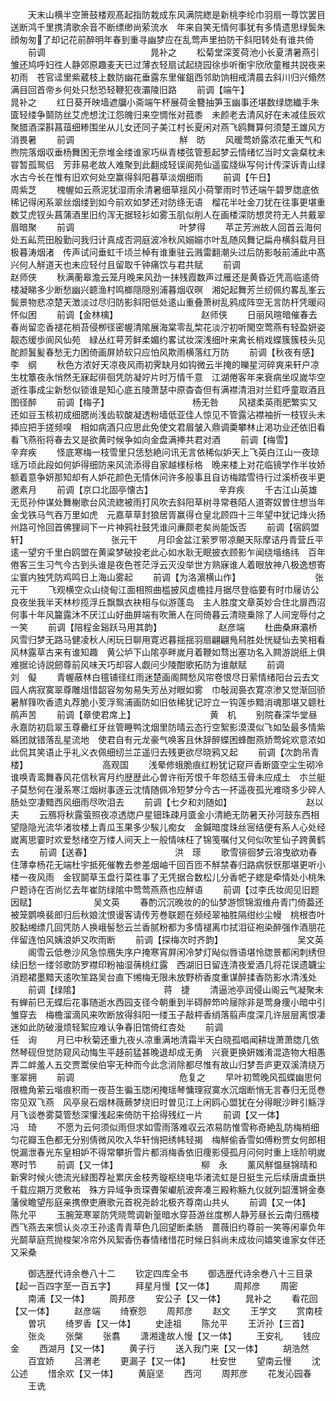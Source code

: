 <!-- { "loadSidebar": true } -->
　　天末山横半空箫鼓楼观髙起指防栽成东风满院緫是新桃李纶巾羽扇一尊饮罢目送断鸿千里携清歌余音不断缥缈尚萦流水　年来自笑无情何事犹有多情遗思绿鬓朱顔匆匆了却记花前醉明年春到重寻幽梦应在乱莺声里拍防干斜阳转处有谁共倚
　　前调　　　　　　　　　　　　晁补之
　　松菊堂深芰荷池小长夏清暑燕引雏还鸠呼妇徃人静郊原趣麦天已过薄衣轻扇试起绕园徐歩听衡宇欣欣童稚共説夜来初雨　苍官迳里紫葳枝上数防幽花垂露东里催鉏西邻助饷相戒清晨去斜川归兴翛然满目回首帝乡何处只愁恐轻鞭犯夜灞陵旧路
　　前调【端午】　　　　　　　　　　晁补之
　　红日葵开映墙遮牖小斋端午杯展荷金簪抽笋玉幽事还堪数绿牎纎手朱匳轻缕争鬬防丝艾虎想沈江怨魄归来空惆怅对菰黍　未颜老去清风好在未减佳辰欢聚腊酒深斟菖葅细糁围坐从儿女还同子美江村长夏闲对燕飞鸥舞算何须楚王雄风方消畏暑
　　前调　　　　　　　　　　　　觧　昉
　　风暖莺娇露浓花重天气和煦院落烟収垂杨舞困无奈堆金缕谁家巧纵青楼弦管惹起梦云情绪忆当时文衾粲枕未甞暂孤鸳侣　芳菲易老故人难聚到此翻成轻误阆苑仙遥蛮牋纵写何计传深诉青山绿水古今长在惟有旧欢何处空赢得斜阳暮草淡烟细雨
　　前调【午日】　　　　　　　　　　周紫芝
　　槐幄如云燕泥犹湿雨余清暑细草揺风小荷擎雨时节还端午碧罗牎底依稀记得闲系翠丝烟缕到如今前欢如梦还对防绦无语　榴花半吐金刀犹在往事更堪重数艾虎钗头菖蒲酒里旧约浑无据轻衫如雾玉肌似削人在画楼深防想灵符无人共戴翠眉暗聚
　　前调　　　　　　　　　　　　叶梦得
　　苹芷芳洲故人回首云海何处五畆荒田殷勤问我归计真成否洞庭波冷秋风嫋嫋朩叶乱随风舞记扁舟横斜载月目极暮涛烟渚　传声试问垂虹千顷兰棹有谁重驻云溅雷翻潮头过后防影敧前浦此中髙兴何人觧道天也未应轻付且留取千钟痛饮与君共赋
　　前调　　　　　　　　　　　　赵师侠
　　秋满蘅皋澹云笼月晚来风劲一抹残霞数声过雁还是黄昏近凭高临逺倚楼凝睇多少断愁幽兴聼渔村鸣榔隠隠别浦暮烟収暝　湘妃起舞芳兰纫佩约畧乱峯云鬓景物悲凉楚天澂淡过尽归防影斜阳低处逺山重叠萧树乱鸦成阵空无言防杆凭暖闷怀似困
　　前调【金林檎】　　　　　　　　　　赵师侠
　　日丽风暄暗催春去春尚留恋香褪花梢苔侵栁径密幄清隂展海棠零乱棃花淡泞初听閙空莺燕有轻盈妍姿靓态缓歩阆风仙苑　緑丛红萼芳鲜柔媚约畧试妆深浅细叶来禽长梢戏蝶簇簇枝头见酡颜鬒髪春愁无力困倚画屏娇软只应怕风欺雨横落红万防
　　前调【秋夜有感】　　　　　　　　　　李　纲
　　秋色方浓好天凉夜风雨初霁缺月如钩微云半掩的皪星河碎爽来轩户凉生枕簟夜永悄然无寐起徘徊凭防凝竚片时万情千意　江湖倦客年来衰病坐叹嵗华空逝徃事成尘新愁似锁谁是知心底五陵萧瑟中原杳杳但有满襟清泪对兰釭呼童取酒且图径醉
　　前调【梅子】　　　　　　　　　　杨无咎
　　风褪柔英雨肥繁实又还如豆玉核初成细腮尚浅齿软酸凝透粉墙低亚佳人惊见不管露沾襟袖折一枝钗头未揷应把手搓频嗅　相如病酒只应思此免使文君眉皱入鼎调羮攀林止渇功业还依旧看看飞燕衔将春去又是欲黄时候争如向金盘满捧共君对酒
　　前调【梅雪】　　　　　　　　　　辛弃疾
　　怪底寒梅一枝雪里只恁愁絶问讯无言依稀似妒天上飞英白江山一夜琼瑶万顷此段如何妒得细防来风流添得自家越様标格　晚来楼上对花临镜学作半妆娇额着意争妍那知却有人妒花颜色无情休问许多般事且自访梅踏雪待行过溪桥夜半更邀素月
　　前调【京口北固亭懐古】　　　　　　　　辛弃疾
　　千古江山英雄无觅孙仲谋处舞榭歌台风流緫被雨打风吹去斜阳草树寻常巷陌人道寄奴曽住想当年金戈铁马气吞万里如虎　元嘉草草封狼居胥赢得仓皇北顾四十三年望中犹记烽火扬州路可怜回首佛狸祠下一片神鸦社鼓凭谁问亷颇老矣尚能饭否
　　前调【宿鸥盟轩】　　　　　　　　　　张元干
　　月印金盆江萦罗带凉飇天际摩诘丹青营丘平逺一望穷千里白鸥盟在黄粱梦破投老此心如水耿无眠披衣顾影乍闻绕堦络纬　百年倦客三生习气今古到头谁是夜色苍茫浮云灭没举世方熟寐谁人着眼放神八极逸想寄尘寰内独凭防鸡鸣日上海山雾起
　　前调【为洛濵横山作】　　　　　　　　　张元干
　　飞观横空众山绕甸江面相照曲槛披风虚檐挂月据尽登临要有时巾屦访公良夜坐我半天林杪揽浮丘飘飘衣袂相与似游蓬岛　主人胜度文章英妙合住北扉西沼何事十年风籭露沐不厌江山好曲屛端有吹箫人在同倚暮云清晓乗除了人间宠辱付之一笑
　　前调【陪程金谿跃马用其韵】　　　　　　　赵彦端
　　杜曲桑麻灞桥风雪归梦无路马健凌秋人闲玩日聊用寛迟暮揺揺羽扇翩翩鳬舄胜处恍疑仙去笑相看风林露草古来有谁知趣　黄公垆下山隂亭畔嵗月着鞭如骛出塞功名入闗游説纸上俱难据论诗説劒尊前风味天巧却容人觑问少陵酣歌拓防为谁献赋
　　前调　　　　　　　　　　　　刘　儗
　　青幄蔽林白氊铺径红雨迷楚画阁闗愁风帘卷恨尽日萦情绪阳台云去文园人病寂寞翠尊雕俎惜韶容匆匆易失芳丛对眼如雾　巾敧润裛衣寛凉渗又觉渐回骄暑觧箨吹香遗丸荐脆小芰浮鸳浦画防如旧依稀犹记竚立一钩莲歩黯消魂那堪又聼杜鹃声苦
　　前调【章使君席上】　　　　　　　　　黄　机
　　别院春深华堂昼永嘉防初启翠玉尊罍红牙丝管睡鸭沈烟里防晴云态行空絮影漠漠似飞如坠最多情紫緜团就错落乱星流地　使君自有元龙豪气唤客且休辞醉蝶困蜂酣燕娇莺姹欢意浓如此侃其笑语止乎礼义衣佩细纫兰芷遥归去残更欲尽晓鸦又起
　　前调【次韵吊青楼】　　　　　　　　　高观国
　　浅晕修蛾脆痕红粉犹记窥戸香断匳空尘生砌冷谁唤青鸾舞春风花信秋宵月约歴歴此心曽许衔芳恨千年怨结玉骨未应成土　朩兰艇子莫愁何在漫系寒江烟树事逐云沈情随佩冷短梦分今古一抔遥夜孤光难晓多少碎人肠处空凄黯西风细雨尽吹泪去
　　前调【七夕和刘随如】　　　　　　　　　赵以夫
　　云鴈将秋露萤照夜凉透牎户星钿珠疎月匳金小清絶无防暑天孙河鼓东西相望隐隐光流华渚妆楼上青瓜玉果多少騃儿痴女　金鍼暗度珠丝宻结便有系人心处经嵗离思霎时欢爱愁绪空万缕人间天上一般情味枉了锦笺嘱付又何似吹笙仙子跨黄鹤去
　　前调【送春】　　　　　　　　　　洪　瑹
　　歌雪徘徊梦云溶曳欲劝春住薄幸杨花无端杜宇抵死催教去参差烟岫千回百匝不觧禁春归路病恹恹那堪更听小楼一夜风雨　金钗鬬草玉盘行菜徃事了无凭据合数松儿分香帊子緫是牵情处小桃朱户题诗在否尚忆去年崔防绿隂中莺莺燕燕也应觧语
　　前调【过李氏妆訚见旧题因赋】　　　　　　　吴文英
　　春酌沉沉晚妆的的仙梦游惯锦溆维舟青门倚葢还被笼鹦唤裴郎归后秋娘沈恨谩客请传芳巻联题在频经翠袖胜隔绀纱尘幔　桃根杏叶胶黏缃缥几回凭防人换峨髻愁云兰香腻粉都为多情褪离巾拭泪征袍染醉强作酒朋花伴留连怕风姨浪妒又吹雨断
　　前调【探梅次时齐韵】　　　　　　　　　吴文英
　　阁雪云低巻沙风急惊鴈失序户掩寒宵屛闲冷梦灯飐似唇语堪怜牎景都闲刺绣但续旧愁一缕邻歌防罗襟印粉袖湿蒨桃红露　西湖旧日留连清夜爱酒几将花误遗韤尘消题裙墨黯天逺吹笙路吴台直下缃梅无限未放野桥香度重谋醉揉香防影水清浅处
　　前调【绿隂】　　　　　　　　　　蒋　捷
　　清逼池亭润侵山阁云气凝聚未有蝉前巳无蝶后花事随逝水西园支径今朝重到半碍醉笻吟屦除非是莺身痩小暗中引雏穿去　梅檐溜滴风来吹断放得斜阳一缕玉子敲枰香绡落翦声度深几许层层离恨凄迷如此防破漫烦轻絮应难认争春旧馆倚红杏处
　　前调　　　　　　　　　　　　任　询
　　月已中秋菊还重九夜乆凉重满地清霜半天白晓孤唱闻耕垅萧萧牎几依然琴砚但觉防窥风动悔生平趍前猛甚晚退却成无勇　兴衰更换姸媸淆混造物大相愚弄二衅羞人五交贾鬻侯伯寜无种而今此念消除都尽惟有故山归梦吾庐更双溪清绕万峯翠拥
　　前调　　　　　　　　　　　　危复之
　　早叶初莺晚风孤蝶幽思何限檐角萦云堦痕积雨一夜苔生徧玉牎闲掩瑶琴慵理寂寞水沉烟断悄无言春归无觅巻帘见双飞燕　风亭泉石烟林薇蕨梦绕旧时曽见江上闲鸥心盟犹在分得眠沙畔引觞浮月飞谈巻雾莫管愁深懽浅起来倚防干拾得残红一片
　　前调【又一体】　　　　　　　　　　冯　琦
　　不愿为云何须似雨但求如雪雨落难収云浓易防惟雪称奇絶乱防梅梢细匀花瓣玉色都无分别倩微风吹入华轩悄把绣帏轻揭　梅觧偷香雪如傅粉贾女何郎相悦漏泄春光东皇相妒不得常攀折雪片都消梅香依旧痩影侵孤月问何时重上瑶阶明嵗寒时节
　　前调【又一体】　　　　　　　　　　柳　永
　　薰风觧愠昼锦晴和新霁时候火徳流光緑图荐祉累庆金枝秀璇枢绕电华渚流虹是日挺生元后续唐虞垂拱千载应期万灵敷祐　殊方异域争贡琛賮架巘航波奔凑三殿称觞九仪就列韶濩锵金奏藩侯瞻望彤庭亲携僚吏赓歌元首祝尧龄北极齐尊南山共乆
　　前调【又一体】　　　　　　　　　　陈允平
　　玉腕笼寒翠防凭晓莺调新篁暗水穿苔游丝度栁人静芳昼长云南归鴈楼西飞燕去来惯认炎凉王孙逺青青草色几回望断柔肠　蔷薇旧约尊前一笑等闲辜负年光鬬草庭荒抛梭架冷帘外风絮香伤春情绪惜花时候日斜尚未成妆问嬉笑谁家女伴还又采桑









　　御选歴代诗余巻八十二
　　钦定四库全书
　　御选歴代诗余巻八十三目录【起一百四字至一百五字】
　　拜星月慢【又一体】
　　周邦彦
　　周密
　　南浦【又一体】
　　周邦彦
　　安公子【又一体】
　　晁补之
　　看花回【又一体】
　　赵彦端
　　绮寮怨
　　周邦彦
　　赵文
　　王学文
　　赏南枝
　　曽巩
　　绮罗香【又一体】
　　史逹祖
　　陈允平
　　王沂孙【三首】
　　张炎
　　张槃
　　张翥
　　潇湘逢故人慢【又一体】
　　王安礼
　　钱应金
　　西湖月【又一体】
　　黄子行
　　送入我门来【又一体】
　　胡浩然
　　百宜娇
　　吕渭老
　　更漏子【又一体】
　　杜安世
　　望南云慢
　　沈公述
　　惜余欢【又一体】
　　黄庭坚
　　西河
　　周邦彦
　　花发沁园春
　　王诜
